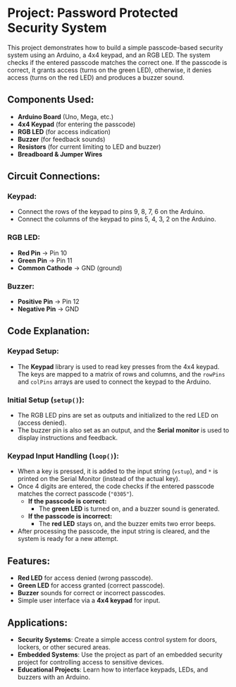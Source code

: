 # Project: Password Protected Security System

This project demonstrates how to build a simple passcode-based security system using an Arduino, a 4x4 keypad, and an RGB LED. The system checks if the entered passcode matches the correct one. If the passcode is correct, it grants access (turns on the green LED), otherwise, it denies access (turns on the red LED) and produces a buzzer sound.

## Components Used:
- **Arduino Board** (Uno, Mega, etc.)
- **4x4 Keypad** (for entering the passcode)
- **RGB LED** (for access indication)
- **Buzzer** (for feedback sounds)
- **Resistors** (for current limiting to LED and buzzer)
- **Breadboard & Jumper Wires**

## Circuit Connections:
### Keypad:
- Connect the rows of the keypad to pins 9, 8, 7, 6 on the Arduino.
- Connect the columns of the keypad to pins 5, 4, 3, 2 on the Arduino.

### RGB LED:
- **Red Pin** → Pin 10
- **Green Pin** → Pin 11
- **Common Cathode** → GND (ground)

### Buzzer:
- **Positive Pin** → Pin 12
- **Negative Pin** → GND

## Code Explanation:
### Keypad Setup:
- The **Keypad** library is used to read key presses from the 4x4 keypad. The keys are mapped to a matrix of rows and columns, and the `rowPins` and `colPins` arrays are used to connect the keypad to the Arduino.

### Initial Setup (`setup()`):
- The RGB LED pins are set as outputs and initialized to the red LED on (access denied).
- The buzzer pin is also set as an output, and the **Serial monitor** is used to display instructions and feedback.

### Keypad Input Handling (`loop()`):
- When a key is pressed, it is added to the input string (`vstup`), and `*` is printed on the Serial Monitor (instead of the actual key).
- Once 4 digits are entered, the code checks if the entered passcode matches the correct passcode (`"0305"`).
  - **If the passcode is correct:**
    - The **green LED** is turned on, and a buzzer sound is generated.
  - **If the passcode is incorrect:**
    - The **red LED** stays on, and the buzzer emits two error beeps.
- After processing the passcode, the input string is cleared, and the system is ready for a new attempt.

## Features:
- **Red LED** for access denied (wrong passcode).
- **Green LED** for access granted (correct passcode).
- **Buzzer** sounds for correct or incorrect passcodes.
- Simple user interface via a **4x4 keypad** for input.

## Applications:
- **Security Systems**: Create a simple access control system for doors, lockers, or other secured areas.
- **Embedded Systems**: Use the project as part of an embedded security project for controlling access to sensitive devices.
- **Educational Projects**: Learn how to interface keypads, LEDs, and buzzers with an Arduino.
